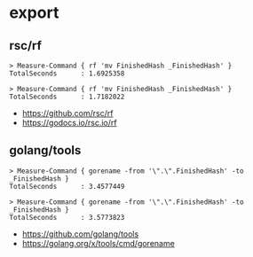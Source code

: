 # export

## rsc/rf

~~~
> Measure-Command { rf 'mv FinishedHash _FinishedHash' }
TotalSeconds      : 1.6925358

> Measure-Command { rf 'mv FinishedHash _FinishedHash' }
TotalSeconds      : 1.7182022
~~~

- https://github.com/rsc/rf
- https://godocs.io/rsc.io/rf

## golang/tools

~~~
> Measure-Command { gorename -from '\".\".FinishedHash' -to _FinishedHash }
TotalSeconds      : 3.4577449

> Measure-Command { gorename -from '\".\".FinishedHash' -to _FinishedHash }
TotalSeconds      : 3.5773823
~~~

- https://github.com/golang/tools
- https://golang.org/x/tools/cmd/gorename
